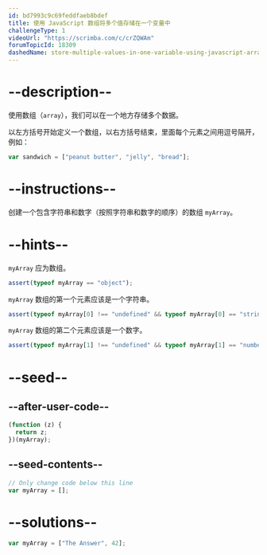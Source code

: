 ```yaml
---
id: bd7993c9c69feddfaeb8bdef
title: 使用 JavaScript 数组将多个值存储在一个变量中
challengeType: 1
videoUrl: "https://scrimba.com/c/crZQWAm"
forumTopicId: 18309
dashedName: store-multiple-values-in-one-variable-using-javascript-arrays
---
```


# --description--

使用数组（`array`），我们可以在一个地方存储多个数据。

以左方括号开始定义一个数组，以右方括号结束，里面每个元素之间用逗号隔开，例如：

```js
var sandwich = ["peanut butter", "jelly", "bread"];
```

# --instructions--

创建一个包含字符串和数字（按照字符串和数字的顺序）的数组 `myArray`。

# --hints--

`myArray` 应为数组。

```js
assert(typeof myArray == "object");
```

`myArray` 数组的第一个元素应该是一个字符串。

```js
assert(typeof myArray[0] !== "undefined" && typeof myArray[0] == "string");
```

`myArray` 数组的第二个元素应该是一个数字。

```js
assert(typeof myArray[1] !== "undefined" && typeof myArray[1] == "number");
```

# --seed--

## --after-user-code--

```js
(function (z) {
  return z;
})(myArray);
```

## --seed-contents--

```js
// Only change code below this line
var myArray = [];
```

# --solutions--

```js
var myArray = ["The Answer", 42];
```
